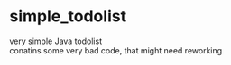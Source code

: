 # simple_todolist
very simple Java todolist  
conatins some very bad code, that might need reworking
